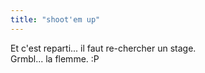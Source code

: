 ```yaml
---
title: "shoot'em up"
---
```


Et c'est reparti... il faut re-chercher un stage.  
Grmbl... la flemme. :P

